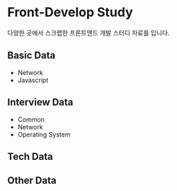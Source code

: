 # Front-Develop Study

다양한 곳에서 스크랩한 프론트엔드 개발 스터디 자료를 입니다.

## Basic Data

- Network
- Javascript

## Interview Data

- Common
- Network
- Operating System

## Tech Data

## Other Data
